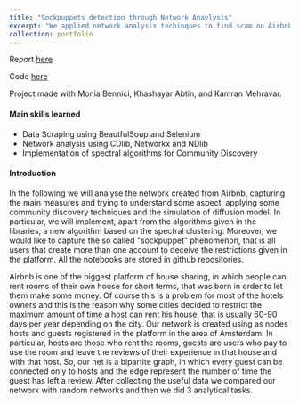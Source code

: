 ```yaml
---
title: "Sockpuppets detection through Network Anaylysis"
excerpt: "We applied network analysis techinques to find scam on Airbnb platform<br/><img src='/images/snaWebsite.png'>"
collection: portfolio
---
```


Report [here](https://github.com/Gianpe/NetworkAnalysis_Airbnb/blob/main/Final_report_group8.pdf) 

Code [here](https://github.com/Gianpe/NetworkAnalysis_Airbnb) 

Project made with Monia Bennici, Khashayar Abtin, and Kamran Mehravar.

#### Main skills learned
* Data Scraping using BeautfulSoup and Selenium
* Network analysis using CDlib, Networkx and NDlib
* Implementation of spectral algorithms for Community Discovery


#### Introduction

In the following we will analyse the network created from
Airbnb, capturing the main measures and trying to understand some aspect, applying some community discovery
techniques and the simulation of diffusion model. In particular, we will implement, apart from the algorithms given in the
libraries, a new algorithm based on the spectral clustering.
Moreover, we would like to capture the so called "sockpuppet" phenomenon, that is all users that create more than one
account to deceive the restrictions given in the platform. All
the notebooks are stored in github repositories.


Airbnb is one of the biggest platform of house sharing, in
which people can rent rooms of their own house for short
terms, that was born in order to let them make some money.
Of course this is a problem for most of the hotels owners
and this is the reason why some cities decided to restrict the maximum amount of time a host can rent his house, that
is usually 60-90 days per year depending on the city. Our
network is created using as nodes hosts and guests registered
in the platform in the area of Amsterdam. In particular, hosts
are those who rent the rooms, guests are users who pay to
use the room and leave the reviews of their experience in
that house and with that host. So, our net is a bipartite graph,
in which every guest can be connected only to hosts and
the edge represent the number of time the guest has left a
review.
After collecting the useful data we compared our network
with random networks and then we did 3 analytical tasks.
